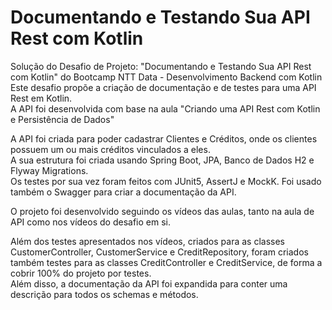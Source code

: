 # Documentando e Testando Sua API Rest com Kotlin
Solução do Desafio de Projeto: "Documentando e Testando Sua API Rest com Kotlin" do Bootcamp NTT Data - Desenvolvimento Backend com Kotlin  
Este desafio propõe a criação de documentação e de testes para uma API Rest em Kotlin.  
A API foi desenvolvida com base na aula "Criando uma API Rest com Kotlin e Persistência de Dados"

A API foi criada para poder cadastrar Clientes e Créditos, onde os clientes possuem um ou mais créditos vinculados a eles.  
A sua estrutura foi criada usando Spring Boot, JPA, Banco de Dados H2 e Flyway Migrations.  
Os testes por sua vez foram feitos com JUnit5, AssertJ e MockK. Foi usado também o Swagger para criar a documentação da API. 

O projeto foi desenvolvido seguindo os vídeos das aulas, tanto na aula de API como nos vídeos do desafio em si.

Além dos testes apresentados nos vídeos, criados para as classes CustomerController, CustomerService e CreditRepository, foram criados também testes para as classes CreditController e CreditService, de forma a cobrir 100% do projeto por testes.  
Além disso, a documentação da API foi expandida para conter uma descrição para todos os schemas e métodos.

